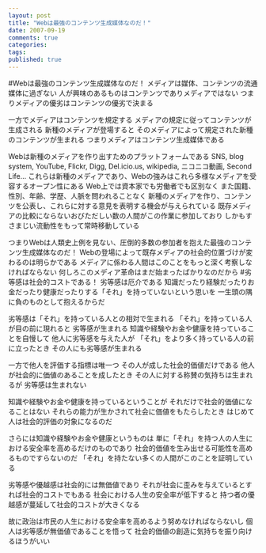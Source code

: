 ```yaml
---
layout: post
title: "Webは最強のコンテンツ生成媒体なのだ！"
date: 2007-09-19
comments: true
categories:
tags:
published: true
---
```


#Webは最強のコンテンツ生成媒体なのだ！
メディアは媒体、コンテンツの流通媒体に過ぎない
人が興味のあるものはコンテンツでありメディアではない
つまりメディアの優劣はコンテンツの優劣で決まる

一方でメディアはコンテンツを規定する
メディアの規定に従ってコンテンツが生成される
新種のメディアが登場すると
そのメディアによって規定された新種のコンテンツが生まれる
つまりメディアはコンテンツ生成媒体である

Webは新種のメディアを作り出すためのプラットフォームである
SNS, blog system, YouTube, Flickr, Digg, Del.icio.us, wikipedia, ニコニコ動画, Second Life...
これらは新種のメディアであり、Webの強みはこれら多様なメディアを受容するオープン性にある
Web上では資本家でも労働者でも区別なく
また国籍、性別、年齢、学歴、人脈を問われることなく
新種のメディアを作り、コンテンツを公表し、これらに対する意見を表明する機会が与えられている
既存メディアの比較にならないおびただしい数の人間がこの作業に参加しており
しかもすさまじい流動性をもって常時移動している

つまりWebは人類史上例を見ない、圧倒的多数の参加者を抱えた最強のコンテンツ生成媒体なのだ！
Webの登場によって既存メディアの社会的位置づけが変わるのは明らかである
メディアに係わる人間はこのことをもっと深く考察しなければならない
何しろこのメディア革命はまだ始まったばかりなのだから
#劣等感は社会的コストである！
劣等感は厄介である
知識だったり経験だったりお金だったり健康だったりする「それ」を持っていないという思いを
一生頭の隅に負のものとして抱えるからだ

劣等感は「それ」を持っている人との相対で生まれる
「それ」を持っている人が目の前に現れると
劣等感が生まれる
知識や経験やお金や健康を持っていることを自慢して
他人に劣等感を与えた人が
「それ」をより多く持っている人の前に立ったとき
その人にも劣等感が生まれる

一方で他人を評価する指標は唯一つ
その人が成した社会的価値だけである
他人が社会的に価値のあることを成したとき
その人に対する称賛の気持ちは生まれるが
劣等感は生まれない

知識や経験やお金や健康を持っているということが
それだけで社会的価値になることはない
それらの能力が生かされて社会に価値をもたらしたとき
はじめて人は社会的評価の対象になるのだ

さらには知識や経験やお金や健康というものは
単に「それ」を持つ人の人生における安全率を高めるだけのものであり
社会的価値を生み出せる可能性を高めるものですらないのだ
「それ」を持たない多くの人間がこのことを証明している

劣等感や優越感は社会的には無価値であり
それが社会に歪みを与えているとすれば社会的コストでもある
社会における人生の安全率が低下すると
持つ者の優越感が蔓延して社会的コストが大きくなる

故に政治は市民の人生における安全率を高めるよう努めなければならないし
個人は劣等感が無価値であることを悟って
社会的価値の創造に気持ちを振り向けるほうがいい
